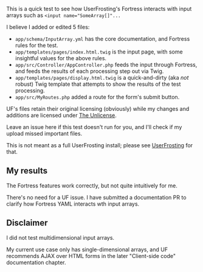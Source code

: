 This is a quick test to see how UserFrosting's Fortress interacts with input arrays such as `<input name="SomeArray[]"...`

I believe I added or edited 5 files:
* `app/schema/InputArray.yml` has the core documentation, and Fortress rules for the test.
* `app/templates/pages/index.html.twig` is the input page, with some insightful values for the above rules.
* `app/src/Controller/AppController.php` feeds the input through Fortress, and feeds the results of each processing step out via Twig.
* `app/templates/pages/display.html.twig` is a quick-and-dirty (aka *not* robust) Twig template that attempts to show the results of the test processing.
* `app/src/MyRoutes.php` added a route for the form's submit button.

UF's files retain their original licensing (obviously) while my changes and additions are licensed under [The Unlicense](https://unlicense.org/).

Leave an issue here if this test doesn't run for you, and I'll check if my upload missed important files.

This is not meant as a full UserFrosting install; please see [UserFrosting](https://github.com/userfrosting/UserFrosting/) for that.

## My results
The Fortress features work correctly, but not quite intuitively for me.

There's no need for a UF issue. I have submitted a documentation PR to clarify how Fortress YAML interacts wth input arrays.

## Disclaimer
I did not test multidimensional input arrays.

My current use case only has single-dimensional arrays, and UF recommends AJAX over HTML forms in the later "Client-side code" documentation chapter.

